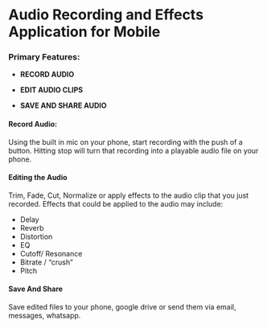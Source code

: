 # Audio Recording and Effects Application for Mobile


### Primary Features:

- __RECORD AUDIO__

- __EDIT AUDIO CLIPS__

- __SAVE AND SHARE AUDIO__

#### Record Audio:
Using the built in mic on your phone, start recording with the push of a button.
Hitting stop will turn that recording into a playable audio file on your phone. 

#### Editing the Audio
Trim, Fade, Cut, Normalize or apply effects to the audio clip that you just recorded.
Effects that could be applied to the audio may include:

- Delay
- Reverb
- Distortion
- EQ
- Cutoff/ Resonance
- Bitrate / “crush”
- Pitch

#### Save And Share
Save edited files to your phone, google drive or send them via email, messages, whatsapp. 

